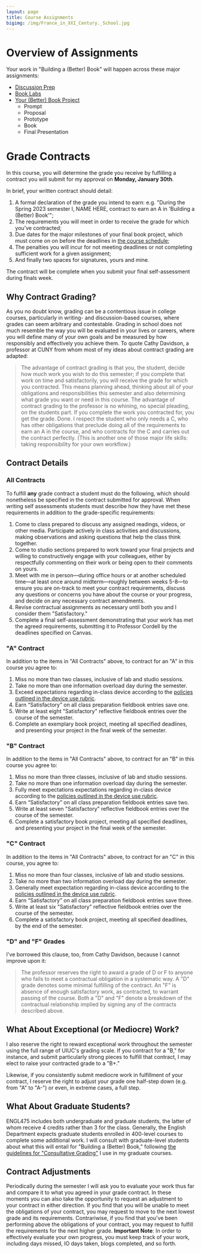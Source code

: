 ```yaml
---
layout: page
title: Course Assignments
bigimg: /img/France_in_XXI_Century._School.jpg
---
```


# Overview of Assignments

Your work in "Building a (Better) Book" will happen across these major assignments:

+ [Discussion Prep](/assignments/discussion-prep/)
+ [Book Labs](/assignments/book-labs/)
+ [Your \(Better\) Book Project](/assignments/book-project/)
    + Prompt
    + Proposal
    + Prototype
    + Book
    + Final Presentation

# Grade Contracts

In this course, you will determine the grade you receive by fulfilling a contract you will submit for my approval on **Monday, January 30th**. 

In brief, your written contract should detail: 

1. A formal declaration of the grade you intend to earn: e.g. "During the Spring 2023 semester I, NAME HERE, contract to earn an A in 'Building a (Better) Book'";
2. The requirements you will meet in order to receive the grade for which you've contracted;  
3. Due dates for the major milestones of your final book project, which must come on on before the deadlines in [the course schedule](/schedule/);
4. The penalties you will incur for not meeting deadlines or not completing sufficient work for a given assignment; 
5. And finally two spaces for signatures, yours and mine. 

The contract will be complete when you submit your final self-assessment during finals week.

## Why Contract Grading?

As you no doubt know, grading can be a contentious issue in college courses, particularly in writing- and discussion-based courses, where grades can seem arbitrary and contestable. Grading in school does not much resemble the way you will be evaluated in your lives or careers, where you will define many of your own goals and be measured by how responsibly and effectively you achieve them. To quote Cathy Davidson, a professor at CUNY from whom most of my ideas about contract grading are adapted:

> The advantage of contract grading is that you, the student, decide how much work you wish to do this semester; if you complete that work on time and satisfactorily, you will receive the grade for which you contracted. This means planning ahead, thinking about all of your obligations and responsibilities this semester and also determining what grade you want or need in this course. The advantage of contract grading to the professor is no whining, no special pleading, on the students part. If you complete the work you contracted for, you get the grade. Done. I respect the student who only needs a C, who has other obligations that preclude doing all of the requirements to earn an A in the course, and who contracts for the C and carries out the contract perfectly. (This is another one of those major life skills: taking responsibility for your own workflow.)

## Contract Details

### All Contracts

To fulfill **any** grade contract a student must do the following, which should nonetheless be specified in the contract submitted for approval. When writing self assessments students must describe how they have met these requirements in addition to the grade-specific requirements:

1. Come to class prepared to discuss any assigned readings, videos, or other media. Participate actively in class activities and discussions, making observations and asking questions that help the class think together.
2. Come to studio sections prepared to work toward your final projects and willing to constructively engage with your colleagues, either by respectfully commenting on their work or being open to their comments on yours.
3. Meet with me in person—during office hours or at another scheduled time—at least once around midterm—roughly between weeks 5-8—to ensure you are on-track to meet your contract requirements, discuss any questions or concerns you have about the course or your progress, and decide on any necessary contract amendments.
4. Revise contractual assignments as necessary until both you and I consider them "Satisfactory."
5. Complete a final self-assessment demonstrating that your work has met the agreed requirements, submitting it to Professor Cordell by the deadlines specified on Canvas.

### "A" Contract

In addition to the items in "All Contracts" above, to contract for an "A" in this course you agree to:

1. Miss no more than two classes, inclusive of lab and studio sessions.
2. Take no more than one information overload day during the semester. 
3. Exceed expectations regarding in-class device according to the [policies outlined in the device use rubric](/policies/). 
4. Earn “Satisfactory” on all class preparation fieldbook entries save one.
5. Write at least eight "Satisfactory" reflective fieldbook entries over the course of the semester. 
6. Complete an exemplary book project, meeting all specified deadlines, and presenting your project in the final week of the semester.

### "B" Contract

In addition to the items in "All Contracts" above,  to contract for an "B" in this course you agree to:

1. Miss no more than three classes, inclusive of lab and studio sessions.
2. Take no more than one information overload day during the semester. 
3. Fully meet expectations expectations regarding in-class device according to the [policies outlined in the device use rubric](/policies/).
4. Earn “Satisfactory” on all class preparation fieldbook entries save two.
5. Write at least seven "Satisfactory" reflective fieldbook entries over the course of the semester. 
6. Complete a satisfactory book project, meeting all specified deadlines, and presenting your project in the final week of the semester.

### "C" Contract

In addition to the items in "All Contracts" above, to contract for an "C" in this course, you agree to:

1. Miss no more than four classes, inclusive of lab and studio sessions.
2. Take no more than two information overload day during the semester. 
3. Generally meet expectation regarding in-class device according to the [policies outlined in the device use rubric](/policies/).
4. Earn “Satisfactory” on all class preparation fieldbook entries save three.
5. Write at least six "Satisfactory" reflective fieldbook entries over the course of the semester. 
6. Complete a satisfactory book project, meeting all specified deadlines, by the end of the semester.

### "D" and "F" Grades

I've borrowed this clause, too, from Cathy Davidson, because I cannot improve upon it:

> The professor reserves the right to award a grade of D or F to anyone who fails to meet a contractual obligation in a systematic way. A "D" grade denotes some minimal fulfilling of the contract. An "F" is absence of enough satisfactory work, as contracted, to warrant passing of the course. Both a "D" and "F" denote a breakdown of the contractual relationship implied by signing any of the contracts described above.

## What About Exceptional (or Mediocre) Work?

I also reserve the right to reward exceptional work throughout the semester using the full range of UIUC's grading scale. If you contract for a "B," for instance, and submit particularly strong pieces to fulfill that contract, I may elect to raise your contracted grade to a "B+."

Likewise, if you consistently submit mediocre work in fulfillment of your contract, I reserve the right to adjust your grade one half-step down (e.g. from "A" to "A-") or even, in extreme cases, a full step.

## What About Graduate Students?

ENGL475 includes both undergraduate and graduate students, the latter of whom receive 4 credits rather than 3 for the class. Generally, the English Department expects graduate students enrolled in 400-level courses to complete some additional work. I will consult with graduate-level students about what this will entail for "Building a (Better) Book," following [the guidelines for "Consultative Grading"](https://s22bl.ryancordell.org/assignments.html) I use in my graduate courses.

## Contract Adjustments

Periodically during the semester I will ask you to evaluate your work thus far and compare it to what you agreed in your grade contract. In these moments you can also take the opportunity to request an adjustment to your contract in either direction. If you find that you will be unable to meet the obligations of your contract, you may request to move to the next lowest grade and its requirements. Contrariwise, if you find that you've been performing above the obligations of your contract, you may request to fulfill the requirements for the next higher grade. **Important Note**: In order to effectively evaluate your own progress, you must keep track of your work, including days missed, IO days taken, blogs completed, and so forth.